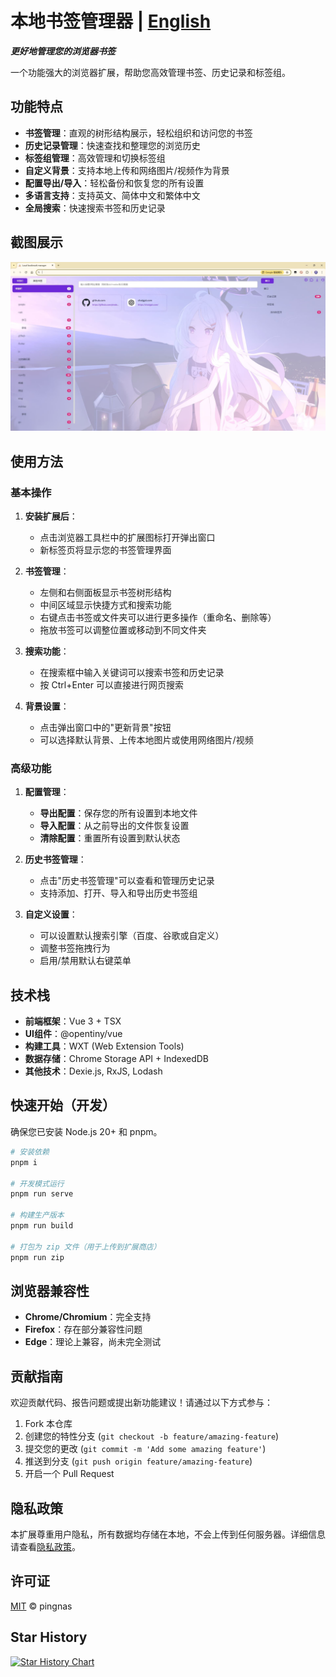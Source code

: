 # 本地书签管理器 | [English](./README-en.md)

**_更好地管理您的浏览器书签_**

一个功能强大的浏览器扩展，帮助您高效管理书签、历史记录和标签组。

## 功能特点

- **书签管理**：直观的树形结构展示，轻松组织和访问您的书签
- **历史记录管理**：快速查找和整理您的浏览历史
- **标签组管理**：高效管理和切换标签组
- **自定义背景**：支持本地上传和网络图片/视频作为背景
- **配置导出/导入**：轻松备份和恢复您的所有设置
- **多语言支持**：支持英文、简体中文和繁体中文
- **全局搜索**：快速搜索书签和历史记录

## 截图展示
![书签管理界面](img/README/image.png)

## 使用方法

### 基本操作

1. **安装扩展后**：
   - 点击浏览器工具栏中的扩展图标打开弹出窗口
   - 新标签页将显示您的书签管理界面

2. **书签管理**：
   - 左侧和右侧面板显示书签树形结构
   - 中间区域显示快捷方式和搜索功能
   - 右键点击书签或文件夹可以进行更多操作（重命名、删除等）
   - 拖放书签可以调整位置或移动到不同文件夹

3. **搜索功能**：
   - 在搜索框中输入关键词可以搜索书签和历史记录
   - 按 Ctrl+Enter 可以直接进行网页搜索

4. **背景设置**：
   - 点击弹出窗口中的"更新背景"按钮
   - 可以选择默认背景、上传本地图片或使用网络图片/视频

### 高级功能

1. **配置管理**：
   - **导出配置**：保存您的所有设置到本地文件
   - **导入配置**：从之前导出的文件恢复设置
   - **清除配置**：重置所有设置到默认状态

2. **历史书签管理**：
   - 点击"历史书签管理"可以查看和管理历史记录
   - 支持添加、打开、导入和导出历史书签组

3. **自定义设置**：
   - 可以设置默认搜索引擎（百度、谷歌或自定义）
   - 调整书签拖拽行为
   - 启用/禁用默认右键菜单

## 技术栈

- **前端框架**：Vue 3 + TSX
- **UI组件**：@opentiny/vue
- **构建工具**：WXT (Web Extension Tools)
- **数据存储**：Chrome Storage API + IndexedDB
- **其他技术**：Dexie.js, RxJS, Lodash

## 快速开始（开发）

确保您已安装 Node.js 20+ 和 pnpm。

```sh
# 安装依赖
pnpm i

# 开发模式运行
pnpm run serve

# 构建生产版本
pnpm run build

# 打包为 zip 文件（用于上传到扩展商店）
pnpm run zip
```

## 浏览器兼容性

- **Chrome/Chromium**：完全支持
- **Firefox**：存在部分兼容性问题
- **Edge**：理论上兼容，尚未完全测试

## 贡献指南

欢迎贡献代码、报告问题或提出新功能建议！请通过以下方式参与：

1. Fork 本仓库
2. 创建您的特性分支 (`git checkout -b feature/amazing-feature`)
3. 提交您的更改 (`git commit -m 'Add some amazing feature'`)
4. 推送到分支 (`git push origin feature/amazing-feature`)
5. 开启一个 Pull Request

## 隐私政策

本扩展尊重用户隐私，所有数据均存储在本地，不会上传到任何服务器。详细信息请查看[隐私政策](https://github.com/pingnas/Local-bookmark-manager/blob/main/privacy-policy-zh.md)。

## 许可证

[MIT](./LICENSE) © pingnas


## Star History

[![Star History Chart](https://api.star-history.com/svg?repos=pingnas/Local-bookmark-manager&type=Date)](https://www.star-history.com/#pingnas/Local-bookmark-manager&Date)